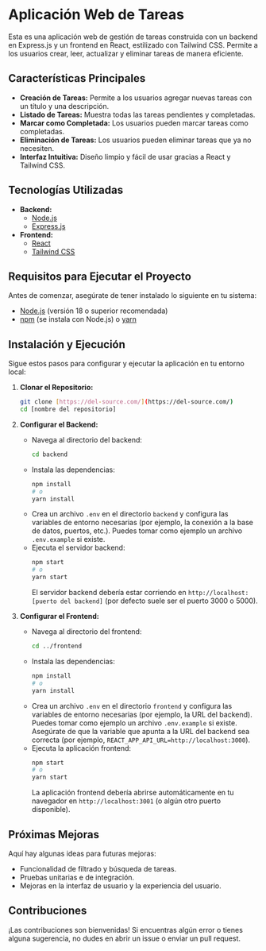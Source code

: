 # Aplicación Web de Tareas

Esta es una aplicación web de gestión de tareas construida con un backend en Express.js y un frontend en React, estilizado con Tailwind CSS. Permite a los usuarios crear, leer, actualizar y eliminar tareas de manera eficiente.

## Características Principales

* **Creación de Tareas:** Permite a los usuarios agregar nuevas tareas con un título y una descripción.
* **Listado de Tareas:** Muestra todas las tareas pendientes y completadas.
* **Marcar como Completada:** Los usuarios pueden marcar tareas como completadas.
* **Eliminación de Tareas:** Los usuarios pueden eliminar tareas que ya no necesiten.
* **Interfaz Intuitiva:** Diseño limpio y fácil de usar gracias a React y Tailwind CSS.

## Tecnologías Utilizadas

* **Backend:**
    * [Node.js](https://nodejs.org/)
    * [Express.js](https://expressjs.com/)
* **Frontend:**
    * [React](https://react.dev/)
    * [Tailwind CSS](https://tailwindcss.com/)

## Requisitos para Ejecutar el Proyecto

Antes de comenzar, asegúrate de tener instalado lo siguiente en tu sistema:

* [Node.js](https://nodejs.org/) (versión 18 o superior recomendada)
* [npm](https://www.npmjs.com/) (se instala con Node.js) o [yarn](https://yarnpkg.com/)

## Instalación y Ejecución

Sigue estos pasos para configurar y ejecutar la aplicación en tu entorno local:

1.  **Clonar el Repositorio:**
    ```bash
    git clone [https://del-source.com/](https://del-source.com/)
    cd [nombre del repositorio]
    ```

2.  **Configurar el Backend:**
    * Navega al directorio del backend:
        ```bash
        cd backend
        ```
    * Instala las dependencias:
        ```bash
        npm install
        # o
        yarn install
        ```
    * Crea un archivo `.env` en el directorio `backend` y configura las variables de entorno necesarias (por ejemplo, la conexión a la base de datos, puertos, etc.). Puedes tomar como ejemplo un archivo `.env.example` si existe.
    * Ejecuta el servidor backend:
        ```bash
        npm start
        # o
        yarn start
        ```
        El servidor backend debería estar corriendo en `http://localhost:[puerto del backend]` (por defecto suele ser el puerto 3000 o 5000).

3.  **Configurar el Frontend:**
    * Navega al directorio del frontend:
        ```bash
        cd ../frontend
        ```
    * Instala las dependencias:
        ```bash
        npm install
        # o
        yarn install
        ```
    * Crea un archivo `.env` en el directorio `frontend` y configura las variables de entorno necesarias (por ejemplo, la URL del backend). Puedes tomar como ejemplo un archivo `.env.example` si existe. Asegúrate de que la variable que apunta a la URL del backend sea correcta (por ejemplo, `REACT_APP_API_URL=http://localhost:3000`).
    * Ejecuta la aplicación frontend:
        ```bash
        npm start
        # o
        yarn start
        ```
        La aplicación frontend debería abrirse automáticamente en tu navegador en `http://localhost:3001` (o algún otro puerto disponible).

## Próximas Mejoras

Aquí hay algunas ideas para futuras mejoras:

* Funcionalidad de filtrado y búsqueda de tareas.
* Pruebas unitarias e de integración.
* Mejoras en la interfaz de usuario y la experiencia del usuario.

## Contribuciones

¡Las contribuciones son bienvenidas! Si encuentras algún error o tienes alguna sugerencia, no dudes en abrir un issue o enviar un pull request.

